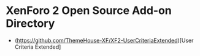 # XenForo 2 Open Source Add-on Directory

* (https://github.com/ThemeHouse-XF/XF2-UserCriteriaExtended)[User Criteria Extended]